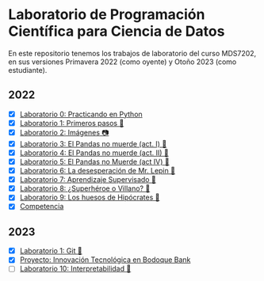 # Laboratorio de Programación Científica para Ciencia de Datos

En este repositorio tenemos los trabajos de laboratorio del curso MDS7202,
en sus versiones Primavera 2022 (como oyente) y Otoño 2023 (como estudiante).

2022
----
- [x] [Laboratorio 0: Practicando en Python](https://johnny-godoy.github.io/laboratorios-mds/2022/lab%200/Lab_0.html)
- [x] [Laboratorio 1: Primeros pasos 👣](https://johnny-godoy.github.io/laboratorios-mds/2022/lab%201/lab_1.html)
- [x] [Laboratorio 2: Imágenes 📷](https://johnny-godoy.github.io/laboratorios-mds/2022/lab%202/Laboratorio2_enunciado.html)
- [x] [Laboratorio 3: El Pandas no muerde (act. I) 🐼](https://johnny-godoy.github.io/laboratorios-mds/2022/lab%203/laboratorio_3.html)
- [x] [Laboratorio 4: El Pandas no muerde (act. II) 🐼](https://johnny-godoy.github.io/laboratorios-mds/2022/lab%204/laboratorio_4.html)
- [x] [Laboratorio 5: El Pandas no Muerde (act IV) 🐼](https://johnny-godoy.github.io/laboratorios-mds/2022/lab%205/laboratorio_5.html)
- [x] [Laboratorio 6: La desesperación de Mr. Lepin 🐼](https://johnny-godoy.github.io/laboratorios-mds/2022/lab%206/laboratorio_6.html)
- [x] [Laboratorio 7: Aprendizaje Supervisado 🔮](https://johnny-godoy.github.io/laboratorios-mds/2022/lab%207/laboratorio_7.html)
- [x] [Laboratorio 8: ¿Superhéroe o Villano? 🦸](https://johnny-godoy.github.io/laboratorios-mds/2022/lab%208/laboratorio_8.html)
- [x] [Laboratorio 9: Los huesos de Hipócrates 🦴](https://github.com/johnny-godoy/laboratorios-mds/blob/main/2022/lab%209/laboratorio_9.ipynb)
- [x] [Competencia](https://johnny-godoy.github.io/laboratorios-mds/2022/competencia/proyecto.html)

2023
----
- [x] [Laboratorio 1: Git 👾](https://johnny-godoy.github.io/laboratorios-mds/2023/lab1/laboratorio_1.html)
- [x] [Proyecto: Innovación Tecnológica en Bodoque Bank](https://johnny-godoy.github.io/laboratorios-mds/2023/proyecto1/proyecto.html)
- [ ] [Laboratorio 10: Interpretabilidad 🤖](https://github.com/johnny-godoy/laboratorios-mds/blob/main/2023/lab10/laboratorio_10.ipynb)
